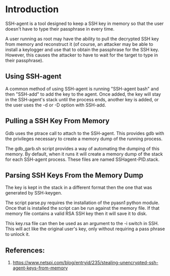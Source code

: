 Introduction
============

 SSH-agent is a tool designed to keep a SSH key in memory so that the user doesn't have to type their passphrase in every time.

A user running as root may have the ability to pull the decrypted SSH key from memory and reconstruct it (of course, an attacker may be able to install a keylogger and use that to obtain the passphrase for the SSH key. However, this causes the attacker to have to wait for the target to type in their passphrase).


Using SSH-agent
---------------

A common method of using SSH-agent is running "SSH-agent bash" and then "SSH-add" to add the key to the agent. Once added, the key will stay in the SSH-agent's stack until the process ends, another key is added, or the user uses the -d or -D option with SSH-add.


Pulling a SSH Key From Memory
-----------------------------

Gdb uses the ptrace call to attach to the SSH-agent. This provides gdb with the privileges necessary to create a memory dump of the running process.

The gdb_garb.sh script provides a way of automating the dumping of this memory. By default, when it runs it will create a memory dump of the stack for each SSH-agent process. These files are named SSHagent-PID.stack.



Parsing SSH Keys From the Memory Dump
-------------------------------------

The key is kept in the stack in a different format then the one that was generated by SSH-keygen.

The script parse.py requires the installation of the pyasn1 python module. Once that is installed the script can be run against the memory file. If that memory file contains a valid RSA SSH key then it will save it to disk.

This key.rsa file can then be used as an argument to the -i switch in SSH. This will act like the original user's key, only without requiring a pass phrase to unlock it.



References:
-----------

1. https://www.netspi.com/blog/entryid/235/stealing-unencrypted-ssh-agent-keys-from-memory